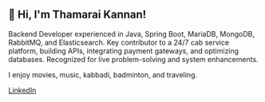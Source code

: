 ## 👋 Hi, I'm Thamarai Kannan!

Backend Developer experienced in Java, Spring Boot, MariaDB, MongoDB, RabbitMQ, and Elasticsearch. Key contributor to a 24/7 cab service platform, building APIs, integrating payment gateways, and optimizing databases. Recognized for live problem-solving and system enhancements.

I enjoy movies, music, kabbadi, badminton, and traveling.

[LinkedIn](https://www.linkedin.com/in/thamarai-kannan-362370238)
